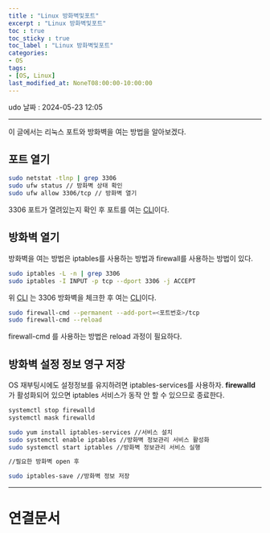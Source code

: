 ```yaml
---
title : "Linux 방화벽및포트"
excerpt : "Linux 방화벽및포트"
toc : true
toc_sticky : true
toc_label : "Linux 방화벽및포트"
categories:
- OS
tags:
- [OS, Linux]
last_modified_at: NoneT08:00:00-10:00:00
---
```

udo  날짜 : 2024-05-23 12:05
  
---
  
  이 글에서는 리눅스 포트와 방화벽을 여는 방법을 알아보겠다.
  
## 포트 열기
  
```bash
sudo netstat -tlnp | grep 3306
sudo ufw status // 방화벽 상태 확인
sudo ufw allow 3306/tcp // 방화벽 열기
```

 3306 포트가 열려있는지 확인 후 포트를 여는 [CLI](../../cli/cli-CLI)이다.
  
## 방화벽 열기
 방화벽을 여는 방법은 iptables를 사용하는 방법과 firewall를 사용하는 방법이 있다.
  
```bash
sudo iptables -L -n | grep 3306
sudo iptables -I INPUT -p tcp --dport 3306 -j ACCEPT
```
 위 [CLI](../../cli/cli-CLI) 는 3306 방화벽을 체크한 후 여는 [CLI](../../cli/cli-CLI)이다.
  
```bash
sudo firewall-cmd --permanent --add-port=<포트번호>/tcp
sudo firewall-cmd --reload
```
 firewall-cmd 를 사용하는 방법은 reload 과정이 필요하다.
  
## 방화벽 설정 정보 영구 저장
 OS 재부팅시에도 설정정보를 유지하려면 iptables-services를 사용하자. **firewalld** 가 활성화되어 있으면 iptables 서비스가 동작 안 할 수 있으므로 종료한다.
  
```bash
systemctl stop firewalld
systemctl mask firewalld
```
  
```bash
sudo yum install iptables-services //서비스 설치
sudo systemctl enable iptables //방화벽 정보관리 서비스 활성화
sudo systemctl start iptables //방화벽 정보관리 서비스 실행

//필요한 방화벽 open 후

sudo iptables-save //방화벽 정보 저장
```
  
---
  
# 연결문서

